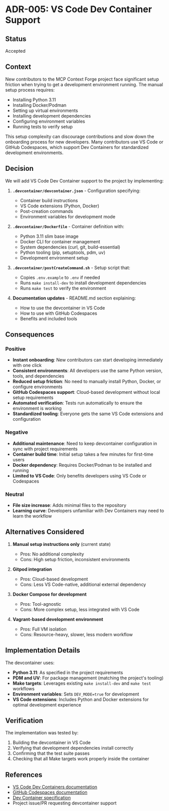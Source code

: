 # ADR-005: VS Code Dev Container Support

## Status

Accepted

## Context

New contributors to the MCP Context Forge project face significant setup friction when trying to get a development environment running. The manual setup process requires:

- Installing Python 3.11
- Installing Docker/Podman
- Setting up virtual environments
- Installing development dependencies
- Configuring environment variables
- Running tests to verify setup

This setup complexity can discourage contributions and slow down the onboarding process for new developers. Many contributors use VS Code or GitHub Codespaces, which support Dev Containers for standardized development environments.

## Decision

We will add VS Code Dev Container support to the project by implementing:

1. **`.devcontainer/devcontainer.json`** - Configuration specifying:
   - Container build instructions
   - VS Code extensions (Python, Docker)
   - Post-creation commands
   - Environment variables for development mode

2. **`.devcontainer/Dockerfile`** - Container definition with:
   - Python 3.11 slim base image
   - Docker CLI for container management
   - System dependencies (curl, git, build-essential)
   - Python tooling (pip, setuptools, pdm, uv)
   - Development environment setup

3. **`.devcontainer/postCreateCommand.sh`** - Setup script that:
   - Copies `.env.example` to `.env` if needed
   - Runs `make install-dev` to install development dependencies
   - Runs `make test` to verify the environment

4. **Documentation updates** - README.md section explaining:
   - How to use the devcontainer in VS Code
   - How to use with GitHub Codespaces
   - Benefits and included tools

## Consequences

### Positive

- **Instant onboarding**: New contributors can start developing immediately with one click
- **Consistent environments**: All developers use the same Python version, tools, and dependencies
- **Reduced setup friction**: No need to manually install Python, Docker, or configure environments
- **GitHub Codespaces support**: Cloud-based development without local setup requirements
- **Automated verification**: Tests run automatically to ensure the environment is working
- **Standardized tooling**: Everyone gets the same VS Code extensions and configuration

### Negative

- **Additional maintenance**: Need to keep devcontainer configuration in sync with project requirements
- **Container build time**: Initial setup takes a few minutes for first-time users
- **Docker dependency**: Requires Docker/Podman to be installed and running
- **Limited to VS Code**: Only benefits developers using VS Code or Codespaces

### Neutral

- **File size increase**: Adds minimal files to the repository
- **Learning curve**: Developers unfamiliar with Dev Containers may need to learn the workflow

## Alternatives Considered

1. **Manual setup instructions only** (current state)
   - Pros: No additional complexity
   - Cons: High setup friction, inconsistent environments

2. **Gitpod integration**
   - Pros: Cloud-based development
   - Cons: Less VS Code-native, additional external dependency

3. **Docker Compose for development**
   - Pros: Tool-agnostic
   - Cons: More complex setup, less integrated with VS Code

4. **Vagrant-based development environment**
   - Pros: Full VM isolation
   - Cons: Resource-heavy, slower, less modern workflow

## Implementation Details

The devcontainer uses:

- **Python 3.11**: As specified in the project requirements
- **PDM and UV**: For package management (matching the project's tooling)
- **Make targets**: Leverages existing `make install-dev` and `make test` workflows
- **Environment variables**: Sets `DEV_MODE=true` for development
- **VS Code extensions**: Includes Python and Docker extensions for optimal development experience

## Verification

The implementation was tested by:

1. Building the devcontainer in VS Code
2. Verifying that development dependencies install correctly
3. Confirming that the test suite passes
4. Checking that all Make targets work properly inside the container

## References

- [VS Code Dev Containers documentation](https://code.visualstudio.com/docs/devcontainers/containers)
- [GitHub Codespaces documentation](https://docs.github.com/en/codespaces)
- [Dev Container specification](https://containers.dev/)
- Project issue/PR requesting devcontainer support
